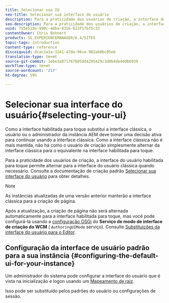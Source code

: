 ```yaml
---
title: Selecionar sua IU
seo-title: Selecionar sua interface do usuário
description: Para a praticidade dos usuários de criação, a interface do usuário habilitada para toque permite alternar para a interface do usuário clássica quando necessário.
seo-description: Para a praticidade dos usuários de criação, a interface do usuário habilitada para toque permite alternar para a interface do usuário clássica quando necessário.
uuid: 755e513e-990c-4dba-8316-623f17bf5c33
contentOwner: Chris Bohnert
products: SG_EXPERIENCEMANAGER/6.4/SITES
topic-tags: introduction
content-type: reference
discoiquuid: dcac2a3a-3241-47de-96ce-982ab0bc05eb
translation-type: tm+mt
source-git-commit: 1ebe1e871767605dd4295429c3d0b4de4dd66939
workflow-type: tm+mt
source-wordcount: '217'
ht-degree: 59%

---
```



# Selecionar sua interface do usuário{#selecting-your-ui}

Como a interface habilitada para toque substitui a interface clássica, o usuário ou o administrador da instância AEM deve tomar uma decisão ativa para continuar usando a interface clássica. Como a interface clássica não é mais mantida, não há como o usuário de criação simplesmente alternar da interface clássica para o equivalente na interface habilitada para toque.

Para a praticidade dos usuários de criação, a interface do usuário habilitada para toque permite alternar para a interface do usuário clássica quando necessário. Consulte a documentação de criação padrão [Selecionar sua interface do usuário](/help/sites-authoring/select-ui.md) para obter detalhes.

>[!NOTE]
>
>As instâncias atualizadas de uma versão anterior manterão a interface clássica para a criação de página.
>
>Após a atualização, a criação de página não será alternada automaticamente para a interface habilitada para toque, mas você pode configurá-la usando a [configuração OSGi](/help/sites-deploying/configuring-osgi.md) do **Serviço de modo de interface de criação do WCM** ( `AuthoringUIMode` serviço). Consulte [Substituições da interface do usuário para o Editor](#uioverridesfortheeditor).

## Configuração da interface de usuário padrão para a sua instância {#configuring-the-default-ui-for-your-instance}

Um administrador do sistema pode configurar a interface do usuário que é vista na inicialização e logon usando um [Mapeamento de raiz](/help/sites-deploying/osgi-configuration-settings.md#daycqrootmapping).

Isso pode ser substituído pelos padrões do usuário ou configurações de sessão.

